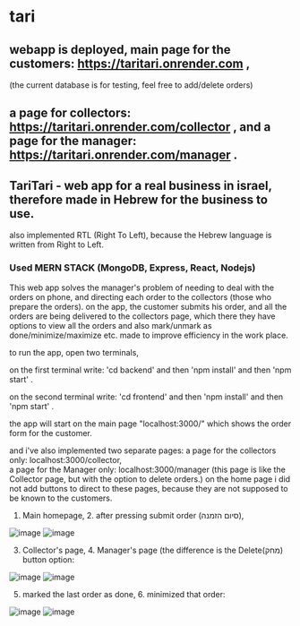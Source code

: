 # tari

## webapp is deployed, main page for the customers: https://taritari.onrender.com ,  <br>
(the current database is for testing, feel free to add/delete orders)
## a page for collectors: https://taritari.onrender.com/collector , and a page for the manager: https://taritari.onrender.com/manager  .<br>

## TariTari - web app for a real business in israel, therefore made in Hebrew for the business to use.
also implemented RTL (Right To Left), because the Hebrew language is written from Right to Left.

### Used MERN STACK (MongoDB, Express, React, Nodejs)

This web app solves the manager's problem of needing to deal with the orders on phone, and directing each order to the collectors (those who prepare the orders).
on the app, the customer submits his order, and all the orders are being delivered to the collectors page, which there they have options to view all the orders and also mark/unmark as done/minimize/maximize etc.
made to improve efficiency in the work place.

to run the app, open two terminals,

on the first terminal write: 'cd backend' and then 'npm install' and then 'npm start' .  

on the second terminal write: 'cd frontend' and then 'npm install' and then 'npm start' .  

the app will start on the main page "localhost:3000/" which shows the order form for the customer.

and i've also implemented two separate pages:
a page for the collectors only: localhost:3000/collector,  
a page for the Manager only: localhost:3000/manager (this page is like the Collector page, but with the option to delete orders.)
on the home page i did not add buttons to direct to these pages, because they are not supposed to be known to the customers.


1. Main homepage,   2. after pressing submit order (סיום הזמנה),   


![image](https://github.com/Benny902/tari/assets/73943596/2b3b8a19-b6be-45d5-a1ac-04b0a1b4ed92) ![image](https://github.com/Benny902/tari/assets/73943596/59cb2118-d43d-4253-8284-1ff23b933cb4) 



3. Collector's page,   4. Manager's page (the difference is the Delete(מחק) button option:


![image](https://github.com/Benny902/tari/assets/73943596/a43b4684-feda-4aad-9877-53be259fa5e2) ![image](https://github.com/Benny902/tari/assets/73943596/30e87240-62d0-43be-88d1-1062119a7631)



5. marked the last order as done,   6. minimized that order:


 ![image](https://github.com/Benny902/tari/assets/73943596/0c0f8a98-47be-4042-9bef-7dc2538f2669) ![image](https://github.com/Benny902/tari/assets/73943596/108974f7-8963-4d9a-9d0f-6dcd8e74b3ad)



